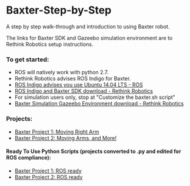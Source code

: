 # Baxter-Step-by-Step
A step by step walk-through and introduction to using Baxter robot.

The links for Baxter SDK and Gazeebo simulation environment are to Rethink Robotics setup instructions.

### To get started:
- ROS will natively work with python 2.7.
- Rethink Robotics advises ROS Indigo for Baxter.
- [ROS Indigo advises you use Ubuntu 14.04 LTS - ROS](http://wiki.ros.org/indigo)
- [ROS Indigo and Baxter SDK download - Rethink Robotics](http://sdk.rethinkrobotics.com/wiki/Workstation_Setup)
- For simulation users only, stop at "Customize the baxter.sh script"
- [Baxter Simulation Gazeebo Environment download - Rethink Robotics](http://sdk.rethinkrobotics.com/wiki/Simulator_Installation)

### Projects:
- [Baxter Project 1: Moving Right Arm](https://github.com/Jwkellenberger/Baxter-Step-by-Step/blob/master/Baxter-Project1.ipynb)
- [Baxter Project 2: Moving Arms, and More!](https://github.com/Jwkellenberger/Baxter-Step-by-Step/blob/master/Baxter-Project2.ipynb)


#### Ready To Use Python Scripts (projects converted to .py and edited for ROS compliance):
- [Baxter Project 1: ROS ready](https://github.com/Jwkellenberger/Baxter-Step-by-Step/blob/master/Baxter1.py)
- [Baxter Project 2: ROS ready](https://github.com/Jwkellenberger/Baxter-Step-by-Step/blob/master/Baxter2.py)
